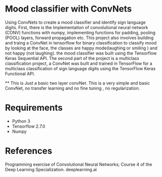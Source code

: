 # Mood classifier with ConvNets
Using ConvNets to create a mood classifier and identify sign language digits.
First, there is the Implementation of convolutional neural network (CONV) functions with numpy, implementing functions for padding,  pooling (POOL) layers, forward propagation etc. 
This project also involves building and traing a ConvNet in tensorflow for binary classification to classify mood by looking at the face, the classes are happy mode(laughing or smiling ) and not happy (not laughing). the mood classifier was built using the Tensorflow Keras Sequential API.
The second part of the project is a multiclass classification project, a ConvNet was built and trained in TensorFlow for a multiclass classification of sign language digits using the TensorFlow Keras Functional API.


**  This is Just a basic two layer convNet. This is a very simple and basic ConvNet, no transfer learning and no fine tuning , no regularization.

# Requirements
* Python 3
* Tensorflow 2.7.0
* Numpy














# References
Programming exercise of Convolutional Neural Networks; Course 4 of the Deep Learning Specialization. deeplearning.ai
